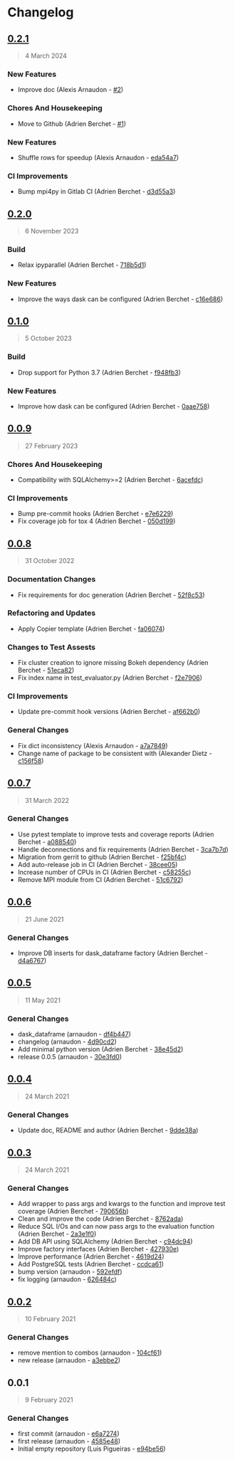 # Changelog

## [0.2.1](https://github.com/BlueBrain/BluePyParallel/compare/0.2.0..0.2.1)

> 4 March 2024

### New Features

- Improve doc (Alexis Arnaudon - [#2](https://github.com/BlueBrain/BluePyParallel/pull/2))

### Chores And Housekeeping

- Move to Github (Adrien Berchet - [#1](https://github.com/BlueBrain/BluePyParallel/pull/1))

### New Features

- Shuffle rows for speedup (Alexis Arnaudon - [eda54a7](https://github.com/BlueBrain/BluePyParallel/commit/eda54a7ea7bc776f6167dd034cebaf78fd14cb47))

### CI Improvements

- Bump mpi4py in Gitlab CI (Adrien Berchet - [d3d55a3](https://github.com/BlueBrain/BluePyParallel/commit/d3d55a3014248e9d9f3908a4370c5033b2bef9c7))

<!-- auto-changelog-above -->

## [0.2.0](https://github.com/BlueBrain/BluePyParallel/compare/0.1.0..0.2.0)

> 6 November 2023

### Build

- Relax ipyparallel (Adrien Berchet - [718b5d1](https://github.com/BlueBrain/BluePyParallel/commit/718b5d14893b1b74b322fa5c3303e38f190239b7))

### New Features

- Improve the ways dask can be configured (Adrien Berchet - [c16e686](https://github.com/BlueBrain/BluePyParallel/commit/c16e686aa026527f96d74d9619a120872446f637))

## [0.1.0](https://github.com/BlueBrain/BluePyParallel/compare/0.0.9..0.1.0)

> 5 October 2023

### Build

- Drop support for Python 3.7 (Adrien Berchet - [f948fb3](https://github.com/BlueBrain/BluePyParallel/commit/f948fb3871597ad140186389f1ddf1a89852917f))

### New Features

- Improve how dask can be configured (Adrien Berchet - [0aae758](https://github.com/BlueBrain/BluePyParallel/commit/0aae758294d2cda9404defadcc226b900be5b8a7))

## [0.0.9](https://github.com/BlueBrain/BluePyParallel/compare/0.0.8..0.0.9)

> 27 February 2023

### Chores And Housekeeping

- Compatibility with SQLAlchemy&gt;=2 (Adrien Berchet - [6acefdc](https://github.com/BlueBrain/BluePyParallel/commit/6acefdcaa56f55a1a39d9c926031093f19263249))

### CI Improvements

- Bump pre-commit hooks (Adrien Berchet - [e7e6229](https://github.com/BlueBrain/BluePyParallel/commit/e7e62292c36d43c9677747c0de3938e36eb55e9a))
- Fix coverage job for tox 4 (Adrien Berchet - [050d199](https://github.com/BlueBrain/BluePyParallel/commit/050d199ca548760b48dfef003fc6514588930c58))

## [0.0.8](https://github.com/BlueBrain/BluePyParallel/compare/0.0.7..0.0.8)

> 31 October 2022

### Documentation Changes

- Fix requirements for doc generation (Adrien Berchet - [52f8c53](https://github.com/BlueBrain/BluePyParallel/commit/52f8c534e2779d874a04539135cd3fcb2ee7626f))

### Refactoring and Updates

- Apply Copier template (Adrien Berchet - [fa06074](https://github.com/BlueBrain/BluePyParallel/commit/fa06074e8de5dc80545b7db8d03ea3aa726020c8))

### Changes to Test Assests

- Fix cluster creation to ignore missing Bokeh dependency (Adrien Berchet - [51eca82](https://github.com/BlueBrain/BluePyParallel/commit/51eca823bce5952cc138c05d976250d426831a46))
- Fix index name in test_evaluator.py (Adrien Berchet - [f2e7906](https://github.com/BlueBrain/BluePyParallel/commit/f2e7906c04e6d2bcf1ef758ed52cc387c34fa3e9))

### CI Improvements

- Update pre-commit hook versions (Adrien Berchet - [af662b0](https://github.com/BlueBrain/BluePyParallel/commit/af662b0fb787e99971d6ccf65f813b41dc9ff21d))

### General Changes

- Fix dict inconsistency (Alexis Arnaudon - [a7a7849](https://github.com/BlueBrain/BluePyParallel/commit/a7a7849c8cec4915b2860a6db352aa25d38f505a))
- Change name of package to be consistent with (Alexander Dietz - [c156f58](https://github.com/BlueBrain/BluePyParallel/commit/c156f5803edddc56c3ff7cc11b40b2354a5c150a))

## [0.0.7](https://github.com/BlueBrain/BluePyParallel/compare/0.0.6..0.0.7)

> 31 March 2022

### General Changes

- Use pytest template to improve tests and coverage reports (Adrien Berchet - [a088540](https://github.com/BlueBrain/BluePyParallel/commit/a088540c8a48ae2aaff77f630e1e66829a150497))
- Handle deconnections and fix requirements (Adrien Berchet - [3ca7b7d](https://github.com/BlueBrain/BluePyParallel/commit/3ca7b7db75d04aa06c62242dcd353c17dc3968f4))
- Migration from gerrit to github (Adrien Berchet - [f25bf4c](https://github.com/BlueBrain/BluePyParallel/commit/f25bf4c0e9530a67b1e8f8b0dd9c9453534112f3))
- Add auto-release job in CI (Adrien Berchet - [38cee05](https://github.com/BlueBrain/BluePyParallel/commit/38cee05378d30683cfbb0ca12722f742ca96d85e))
- Increase number of CPUs in CI (Adrien Berchet - [c58255c](https://github.com/BlueBrain/BluePyParallel/commit/c58255c13266911b9e11df4aad633f230dd75cda))
- Remove MPI module from CI (Adrien Berchet - [51c6792](https://github.com/BlueBrain/BluePyParallel/commit/51c6792106e9cd8a36994c6462fc91d6ba1a8a00))

## [0.0.6](https://github.com/BlueBrain/BluePyParallel/compare/0.0.5..0.0.6)

> 21 June 2021

### General Changes

- Improve DB inserts for dask_dataframe factory (Adrien Berchet - [d4a6767](https://github.com/BlueBrain/BluePyParallel/commit/d4a6767a1efe2e5fd6f371b05fa2b6fcf6ed308d))

## [0.0.5](https://github.com/BlueBrain/BluePyParallel/compare/0.0.4..0.0.5)

> 11 May 2021

### General Changes

- dask_dataframe (arnaudon - [df4b447](https://github.com/BlueBrain/BluePyParallel/commit/df4b4474ee1c91f5af24cdb9cf6db7f4169a0c7a))
- changelog (arnaudon - [4d90cd2](https://github.com/BlueBrain/BluePyParallel/commit/4d90cd239fe8e26a5f66862e23f609c50f89da6c))
- Add minimal python version (Adrien Berchet - [38e45d2](https://github.com/BlueBrain/BluePyParallel/commit/38e45d2960db0d7bdb3696b27e397fd6bb0f3069))
- release 0.0.5 (arnaudon - [30e3fd0](https://github.com/BlueBrain/BluePyParallel/commit/30e3fd07d8d7ec8f56e680109de37e30614449d0))

## [0.0.4](https://github.com/BlueBrain/BluePyParallel/compare/0.0.3..0.0.4)

> 24 March 2021

### General Changes

- Update doc, README and author (Adrien Berchet - [9dde38a](https://github.com/BlueBrain/BluePyParallel/commit/9dde38ab56ef77144ef938ece21b338cc1284511))

## [0.0.3](https://github.com/BlueBrain/BluePyParallel/compare/0.0.2..0.0.3)

> 24 March 2021

### General Changes

- Add wrapper to pass args and kwargs to the function and improve test coverage (Adrien Berchet - [790656b](https://github.com/BlueBrain/BluePyParallel/commit/790656bac98dcdcaee2697e2f96a767798b4d89b))
- Clean and improve the code (Adrien Berchet - [8762ada](https://github.com/BlueBrain/BluePyParallel/commit/8762ada3597dcdb662a119af87fc5106adba8b4d))
- Reduce SQL I/Os and can now pass args to the evaluation function (Adrien Berchet - [2a3e1f0](https://github.com/BlueBrain/BluePyParallel/commit/2a3e1f0367b93229710114835e505e3cf881f377))
- Add DB API using SQLAlchemy (Adrien Berchet - [c94dc94](https://github.com/BlueBrain/BluePyParallel/commit/c94dc94d16cc8cbc53e058930a9720e834b90836))
- Improve factory interfaces (Adrien Berchet - [427930e](https://github.com/BlueBrain/BluePyParallel/commit/427930ea0a6150a15ad87afccdcabc98d4573405))
- Improve performance (Adrien Berchet - [4619d24](https://github.com/BlueBrain/BluePyParallel/commit/4619d24abc49ee5e628cd5e9dab4ca9d8361ba12))
- Add PostgreSQL tests (Adrien Berchet - [ccdca61](https://github.com/BlueBrain/BluePyParallel/commit/ccdca6143ee082210bd377110469e7cf41871b1c))
- bump version (arnaudon - [592efdf](https://github.com/BlueBrain/BluePyParallel/commit/592efdf583fb1bbe71bd6036a0e08990a3b86e9d))
- fix logging (arnaudon - [626484c](https://github.com/BlueBrain/BluePyParallel/commit/626484cc4e7909586f8b3498095a6bc856488bcf))

## [0.0.2](https://github.com/BlueBrain/BluePyParallel/compare/0.0.1..0.0.2)

> 10 February 2021

### General Changes

- remove mention to combos (arnaudon - [104cf61](https://github.com/BlueBrain/BluePyParallel/commit/104cf61b10ced94bea0194f7fab3049cae1d7049))
- new release (arnaudon - [a3ebbe2](https://github.com/BlueBrain/BluePyParallel/commit/a3ebbe269ca365388ba03d2e591273b93702d1fc))

## 0.0.1

> 9 February 2021

### General Changes

- first commit (arnaudon - [e6a7274](https://github.com/BlueBrain/BluePyParallel/commit/e6a727467a50fd3c52c3d65a37f6da8287ca7467))
- first release (arnaudon - [4585e48](https://github.com/BlueBrain/BluePyParallel/commit/4585e48703c1dd1dd5c3520d968b1afa83e88231))
- Initial empty repository (Luis Pigueiras - [e94be56](https://github.com/BlueBrain/BluePyParallel/commit/e94be563ef61330fc1c452b1506dff5b8bcab90a))
